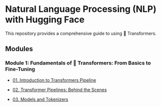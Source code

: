 # Natural Language Processing (NLP) with Hugging Face

This repository provides a comprehensive guide to using 🤗 Transformers.

## Modules

### Module 1: Fundamentals of 🤗 Transformers: From Basics to Fine-Tuning

- [01. Introduction to Transformers Pipeline](https://github.com/AnkitaMungalpara/HuggingFace-NLP/blob/main/00_Transformers_Pipeline_Introduction.ipynb)
  
- [02. Transformer Pipelines: Behind the Scenes](https://github.com/AnkitaMungalpara/HuggingFace-NLP/blob/main/01_Behind_the_scenes_pipeline.ipynb)
  
- [03. Models and Tokenizers](https://github.com/AnkitaMungalpara/HuggingFace-NLP/blob/main/02_Transformers_Models_and_Tokenizers.ipynb)

